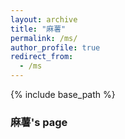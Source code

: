 ```yaml
---
layout: archive
title: "麻薯"
permalink: /ms/
author_profile: true
redirect_from:
  - /ms
---
```


{% include base_path %}

### 麻薯's page

